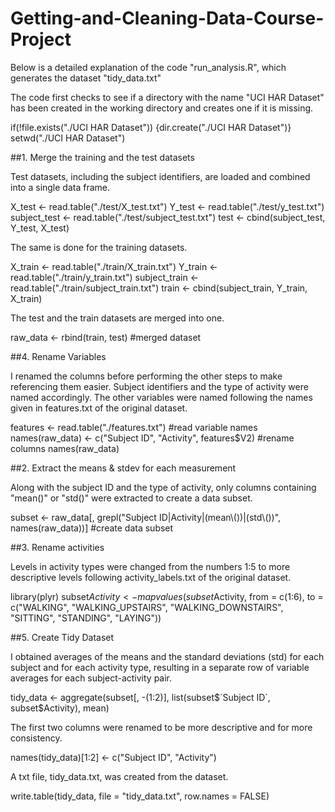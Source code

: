 # Getting-and-Cleaning-Data-Course-Project

Below is a detailed explanation of the code "run_analysis.R", which generates the dataset "tidy_data.txt"


The code first checks to see if a directory with the name "UCI HAR Dataset" has been created in the working directory and creates one if it is missing.

if(!file.exists("./UCI HAR Dataset")) {dir.create("./UCI HAR Dataset")}
setwd("./UCI HAR Dataset")



##1. Merge the training and the test datasets


Test datasets, including the subject identifiers, are loaded and combined into a single data frame.

X_test <- read.table("./test/X_test.txt")
Y_test <- read.table("./test/y_test.txt")
subject_test <- read.table("./test/subject_test.txt")
test <- cbind(subject_test, Y_test, X_test)


The same is done for the training datasets.

X_train <- read.table("./train/X_train.txt")
Y_train <- read.table("./train/y_train.txt")
subject_train <- read.table("./train/subject_train.txt")
train <- cbind(subject_train, Y_train, X_train)


The test and the train datasets are merged into one.

raw_data <- rbind(train, test) #merged dataset



##4. Rename Variables


I renamed the columns before performing the other steps to make referencing them easier.
Subject identifiers and the type of activity were named accordingly. The other variables were named following the names given in features.txt of the original dataset.

features <- read.table("./features.txt") #read variable names
names(raw_data) <- c("Subject ID", "Activity", features$V2) #rename columns
names(raw_data)



##2. Extract the means & stdev for each measurement


Along with the subject ID and the type of activity, only columns containing "mean()" or "std()" were extracted to create a data subset.

subset <- raw_data[, grepl("Subject ID|Activity|(mean\\())|(std\\())", names(raw_data))] #create data subset



##3. Rename activities


Levels in activity types were changed from the numbers 1:5 to more descriptive levels following activity_labels.txt of the original dataset.

library(plyr)
subset$Activity <- mapvalues(subset$Activity, from = c(1:6), 
                             to = c("WALKING", "WALKING_UPSTAIRS", "WALKING_DOWNSTAIRS", 
                                    "SITTING", "STANDING", "LAYING"))



##5. Create Tidy Dataset


I obtained averages of the means and the standard deviations (std) for each subject and for each activity type, resulting in a separate row of variable averages for each subject-activity pair.

tidy_data <- aggregate(subset[, -(1:2)], list(subset$`Subject ID`, subset$Activity), mean)


The first two columns were renamed to be more descriptive and for more consistency.

names(tidy_data)[1:2] <- c("Subject ID", "Activity")


A txt file, tidy_data.txt, was created from the dataset.

write.table(tidy_data, file = "tidy_data.txt", row.names = FALSE)
